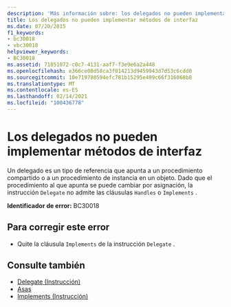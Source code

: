 ```yaml
---
description: 'Más información sobre: los delegados no pueden implementar métodos de interfaz'
title: Los delegados no pueden implementar métodos de interfaz
ms.date: 07/20/2015
f1_keywords:
- bc30018
- vbc30018
helpviewer_keywords:
- BC30018
ms.assetid: 71851072-c0c7-4131-aaf7-f3e9e6a2a448
ms.openlocfilehash: e366ce00d58ca3f014213d9459943d7d53c6cdd0
ms.sourcegitcommit: 10e719780594efc781b15295e499c66f316068b8
ms.translationtype: MT
ms.contentlocale: es-ES
ms.lasthandoff: 02/14/2021
ms.locfileid: "100436778"
---
```

# <a name="delegates-cannot-implement-interface-methods"></a>Los delegados no pueden implementar métodos de interfaz

Un delegado es un tipo de referencia que apunta a un procedimiento compartido o a un procedimiento de instancia en un objeto. Dado que el procedimiento al que apunta se puede cambiar por asignación, la instrucción `Delegate` no admite las cláusulas `Handles` o `Implements` .  
  
 **Identificador de error:** BC30018  
  
## <a name="to-correct-this-error"></a>Para corregir este error  
  
- Quite la cláusula `Implements` de la instrucción `Delegate` .  
  
## <a name="see-also"></a>Consulte también

- [Delegate (Instrucción)](../language-reference/statements/delegate-statement.md)
- [Asas](../language-reference/statements/handles-clause.md)
- [Implements (Instrucción)](../language-reference/statements/implements-statement.md)
